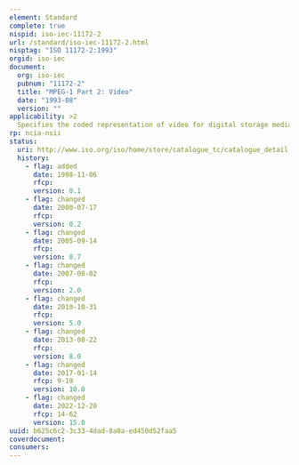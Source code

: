```yaml
---
element: Standard
complete: true
nispid: iso-iec-11172-2
url: /standard/iso-iec-11172-2.html
nisptag: "ISO 11172-2:1993"
orgid: iso-iec
document:
  org: iso-iec
  pubnum: "11172-2"
  title: "MPEG-1 Part 2: Video"
  date: "1993-08"
  version: ""
applicability: >2
  Specifies the coded representation of video for digital storage media and the decoding process. Is primarily applicable to digital storage media supporting a continuous transfer rate up to about 1,5 Mbit/s, such as compact disc, digital audio tape, and magnetic hard disc, and for non-interlaced video formats having approximately 288 lines of 352 pels and picture rates around 24 Hz to 30 Hz. Nevertheless it can be used more widely than this because of the generic approach taken.
rp: ncia-nsii
status:
  uri: http://www.iso.org/iso/home/store/catalogue_tc/catalogue_detail.htm?csnumber=22411
  history: 
    - flag: added
      date: 1998-11-06
      rfcp: 
      version: 0.1
    - flag: changed
      date: 2000-07-17
      rfcp: 
      version: 0.2
    - flag: changed
      date: 2005-09-14
      rfcp: 
      version: 0.7
    - flag: changed
      date: 2007-08-02
      rfcp: 
      version: 2.0
    - flag: changed
      date: 2010-10-31
      rfcp: 
      version: 5.0
    - flag: changed
      date: 2013-08-22
      rfcp: 
      version: 8.0
    - flag: changed
      date: 2017-01-14
      rfcp: 9-19
      version: 10.0
    - flag: changed
      date: 2022-12-20
      rfcp: 14-62
      version: 15.0
uuid: b625c6c2-3c33-4dad-8a0a-ed450d52faa5
coverdocument:
consumers:
---
```

